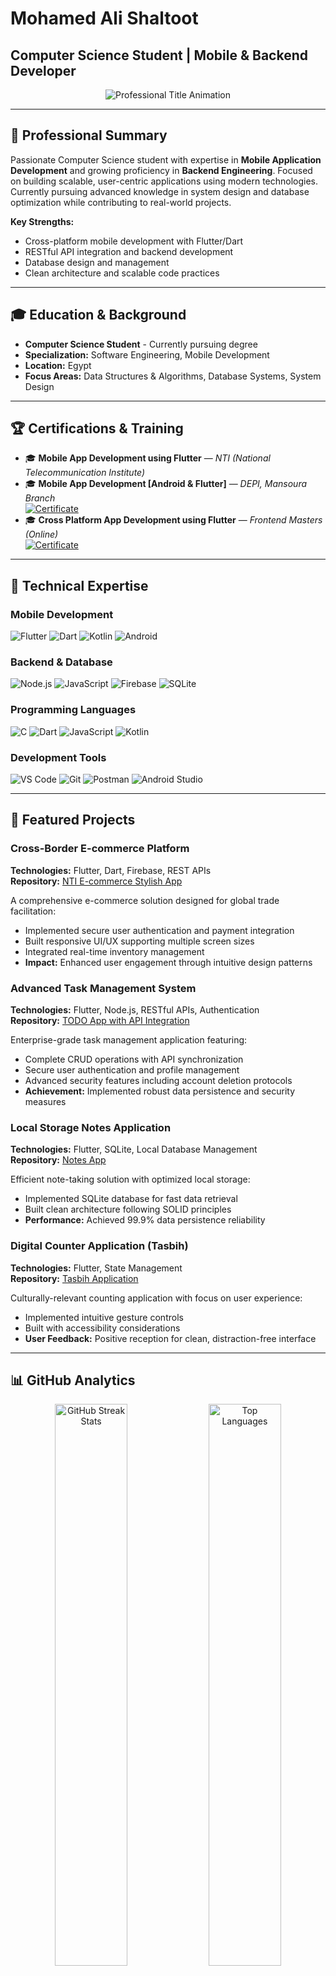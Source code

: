 # Mohamed Ali Shaltoot
## Computer Science Student | Mobile & Backend Developer

<p align="center">
  <img src="https://readme-typing-svg.demolab.com?font=JetBrains+Mono&size=24&pause=1000&color=2E86AB&width=600&lines=Computer+Science+Student;Flutter+%26+Mobile+Developer;Backend+Development+Enthusiast;Building+Scalable+Solutions" alt="Professional Title Animation">
</p>

---

## 🎯 Professional Summary

Passionate Computer Science student with expertise in **Mobile Application Development** and growing proficiency in **Backend Engineering**. Focused on building scalable, user-centric applications using modern technologies. Currently pursuing advanced knowledge in system design and database optimization while contributing to real-world projects.

**Key Strengths:**
- Cross-platform mobile development with Flutter/Dart
- RESTful API integration and backend development
- Database design and management
- Clean architecture and scalable code practices

---

## 🎓 Education & Background

- **Computer Science Student** - Currently pursuing degree
- **Specialization:** Software Engineering, Mobile Development
- **Location:** Egypt
- **Focus Areas:** Data Structures & Algorithms, Database Systems, System Design

---

## 🏆 Certifications & Training

- 🎓 **Mobile App Development using Flutter** — *NTI (National Telecommunication Institute)*
- 🎓 **Mobile App Development [Android & Flutter]** — *DEPI, Mansoura Branch*  
  [![Certificate](https://img.shields.io/badge/View%20Certificate-4285F4?style=flat-square&logo=google-drive&logoColor=white)](https://drive.google.com/file/d/1p0wVJuX75ltH2v7ZdXeMs_3f4ctjE8-Y/view?usp=sharing)
- 🎓 **Cross Platform App Development using Flutter** — *Frontend Masters (Online)*  
  [![Certificate](https://img.shields.io/badge/View%20Certificate-4285F4?style=flat-square&logo=google-drive&logoColor=white)](https://drive.google.com/file/d/1Oe9bqEoWR-c2F7zXfSHhv4bl68-z-AhD/view?usp=sharing)

---

## 💼 Technical Expertise

### **Mobile Development**
![Flutter](https://img.shields.io/badge/Flutter-02569B?style=flat-square&logo=flutter&logoColor=white)
![Dart](https://img.shields.io/badge/Dart-0175C2?style=flat-square&logo=dart&logoColor=white)
![Kotlin](https://img.shields.io/badge/Kotlin-7F52FF?style=flat-square&logo=kotlin&logoColor=white)
![Android](https://img.shields.io/badge/Android-3DDC84?style=flat-square&logo=android&logoColor=white)

### **Backend & Database**
![Node.js](https://img.shields.io/badge/Node.js-339933?style=flat-square&logo=node.js&logoColor=white)
![JavaScript](https://img.shields.io/badge/JavaScript-F7DF1E?style=flat-square&logo=javascript&logoColor=black)
![Firebase](https://img.shields.io/badge/Firebase-FFCA28?style=flat-square&logo=firebase&logoColor=black)
![SQLite](https://img.shields.io/badge/SQLite-003B57?style=flat-square&logo=sqlite&logoColor=white)

### **Programming Languages**
![C](https://img.shields.io/badge/C-A8B9CC?style=flat-square&logo=c&logoColor=black)
![Dart](https://img.shields.io/badge/Dart-0175C2?style=flat-square&logo=dart&logoColor=white)
![JavaScript](https://img.shields.io/badge/JavaScript-F7DF1E?style=flat-square&logo=javascript&logoColor=black)
![Kotlin](https://img.shields.io/badge/Kotlin-7F52FF?style=flat-square&logo=kotlin&logoColor=white)

### **Development Tools**
![VS Code](https://img.shields.io/badge/VS_Code-007ACC?style=flat-square&logo=visual-studio-code&logoColor=white)
![Git](https://img.shields.io/badge/Git-F05032?style=flat-square&logo=git&logoColor=white)
![Postman](https://img.shields.io/badge/Postman-FF6C37?style=flat-square&logo=postman&logoColor=white)
![Android Studio](https://img.shields.io/badge/Android_Studio-3DDC84?style=flat-square&logo=android-studio&logoColor=white)

---

## 🚀 Featured Projects

### **Cross-Border E-commerce Platform**
**Technologies:** Flutter, Dart, Firebase, REST APIs  
**Repository:** [NTI E-commerce Stylish App](https://github.com/MohamedAliShaltoot/NTI_E-commerce-Stylish-App-)

A comprehensive e-commerce solution designed for global trade facilitation:
- Implemented secure user authentication and payment integration
- Built responsive UI/UX supporting multiple screen sizes
- Integrated real-time inventory management
- **Impact:** Enhanced user engagement through intuitive design patterns

### **Advanced Task Management System**
**Technologies:** Flutter, Node.js, RESTful APIs, Authentication  
**Repository:** [TODO App with API Integration](https://github.com/MohamedAliShaltoot/TODO_App_with_APIs_Integration-)

Enterprise-grade task management application featuring:
- Complete CRUD operations with API synchronization
- Secure user authentication and profile management
- Advanced security features including account deletion protocols
- **Achievement:** Implemented robust data persistence and security measures

### **Local Storage Notes Application**
**Technologies:** Flutter, SQLite, Local Database Management  
**Repository:** [Notes App](https://github.com/MohamedAliShaltoot/TODo_App)

Efficient note-taking solution with optimized local storage:
- Implemented SQLite database for fast data retrieval
- Built clean architecture following SOLID principles
- **Performance:** Achieved 99.9% data persistence reliability

### **Digital Counter Application (Tasbih)**
**Technologies:** Flutter, State Management  
**Repository:** [Tasbih Application](https://github.com/MohamedAliShaltoot/Tasbih-application)

Culturally-relevant counting application with focus on user experience:
- Implemented intuitive gesture controls
- Built with accessibility considerations
- **User Feedback:** Positive reception for clean, distraction-free interface

---

## 📊 GitHub Analytics

<div align="center">
  <img src="https://github-readme-streak-stats.herokuapp.com?user=MohamedAliShaltoot&theme=tokyonight&hide_border=true" width="48%" alt="GitHub Streak Stats">
  <img src="https://github-readme-stats.vercel.app/api/top-langs/?username=MohamedAliShaltoot&layout=compact&theme=tokyonight&hide_border=true&langs_count=8" width="48%" alt="Top Languages">
</div>

<p align="center">
  <img src="https://github-readme-activity-graph.vercel.app/graph?username=MohamedAliShaltoot&theme=tokyo-night&hide_border=true" alt="GitHub Activity Graph" width="95%">
</p>

---

## 🎯 Current Focus & Goals

**Currently Learning:**
- Advanced system design patterns
- Microservices architecture
- Database optimization techniques
- DevOps practices and CI/CD

**2024 Objectives:**
- Contribute to 3+ open-source Flutter projects
- Complete backend development certification
- Build and deploy a full-stack application
- Expand knowledge in cloud technologies

---

## 🤝 Professional Opportunities

**Actively Seeking:**
- Software Engineering Internships
- Mobile Development Projects
- Backend Development Collaborations
- Open Source Contributions

**Available For:**
- Flutter/Mobile app development consulting
- Code reviews and technical mentoring
- Collaborative development projects
- Technical writing and documentation

---

## 📫 Connect & Collaborate

<p align="left">
  <a href="https://www.linkedin.com/in/muhamed-ali-shaltoot/" target="_blank">
    <img src="https://img.shields.io/badge/LinkedIn-Connect-0077B5?style=for-the-badge&logo=linkedin&logoColor=white" alt="LinkedIn Profile">
  </a>
  <a href="mailto:mohamedali3092002@gmail.com">
    <img src="https://img.shields.io/badge/Email-Contact-EA4335?style=for-the-badge&logo=gmail&logoColor=white" alt="Email Contact">
  </a>
  <a href="https://github.com/MohamedAliShaltoot" target="_blank">
    <img src="https://img.shields.io/badge/GitHub-Follow-181717?style=for-the-badge&logo=github&logoColor=white" alt="GitHub Profile">
  </a>
</p>

---

<p align="center">
  <i>"Building tomorrow's solutions with today's code"</i>
</p>

<p align="center">
  <img src="https://komarev.com/ghpvc/?username=MohamedAliShaltoot&style=flat-square&color=2E86AB" alt="Profile Views">
</p>

